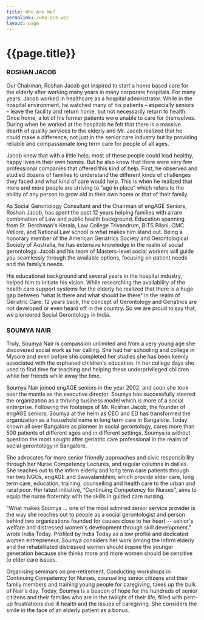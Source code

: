 ```yaml
---
title: Who Are We?
permalink: /who-are-we/
layout: page
---
```


<h1 class="page-title">{{page.title}}</h1>

### ROSHAN JACOB

Our Chairman, Roshan Jacob got inspired to start a home based care for the elderly after working many years in many corporate hospitals. For many years, Jacob worked in healthcare as a hospital administrator. While in the hospital environment, he watched many of his patients – especially seniors – leave the facility and return home, but not necessarily return to health. Once home, a lot of his former patients were unable to care for themselves. During when he worked at the hospitals he felt that there is a massive dearth of quality services to the elderly and Mr. Jacob realized that he could make a difference, not just in the senior care industry but by providing reliable and compassionate long term care for people of all ages.


Jacob knew that with a little help, most of these people could lead healthy, happy lives in their own homes. But he also knew that there were very few professional companies that offered this kind of help. First, he observed and studied dozens of families to understand the different kinds of challenges they faced and what kind of care would help. This is when he realized that more and more people are striving to “age in place” which refers to the ability of any person to grow old in their own home or that of their family.


As Social Gerontology Consultant and the Chairman of engAGE Seniors, Roshan Jacob, has spent the past 12 years helping families with a rare combination of Law and public health background. Education spanning from St. Berchman's Kerala, Law College Trivandrum, BITS Pilani, CMC Vellore, and National Law school is what makes him stand out. Being a honorary member of the American Geriatrics Society and Gerontological Society of Australia, he has extensive knowledge in the realm of social gerontology. Jacob and his team of Masters-level social workers will guide you seamlessly through the available options, focusing on patient needs and the family’s needs.


His educational background and several years in the hospital industry, helped him to initiate his vision. While researching the availability of the health care support systems for the elderly he realized that there is a huge gap between “what is there and what should be there” in the realm of Geriatric Care. 12 years back, the concept of Gerontology and Geriatrics are not developed or even heard off in the country. So we are proud to say that, we pioneered Social Gerontology in India.

### SOUMYA NAIR

Truly, Soumya Nair is compassion unlimited and from a very young age she discovered social work as her calling. She had her schooling and college in Mysore and even before she completed her studies she has been keenly associated with the orphaned children's education. In her college days she used to find time for teaching and helping these underprivileged children while her friends while away the time.


Soumya Nair joined engAGE seniors in the year 2002, and soon she took over the mantle as the executive director. Soumya has successfully steered the organization as a thriving business model which is more of a social enterprise. Following the footsteps of Mr. Roshan Jacob, the founder of engAGE seniors, Soumya at the helm as CEO and ED has transformed the organization as a household name in long term care in Bangalore. Today known all over Bangalore as pioneer in social gerontology, cares more than 500 patients of different ages and in different settings. Soumya is without question the most sought after geriatric care professional in the realm of social gerontology in Bangalore.


She advocates for more senior friendly approaches and civic responsibility through her Nurse Competency Lectures, and regular columns in dailies. She reaches out to the infirm elderly and long term care patients through her two NGOs, engAGE and Swavalambhini, which provide elder care, long term care, education, training, counselling and health care to the urban and rural poor. Her latest initiative, “Continuing Competency for Nurses”, aims to equip the nurse fraternity with the skills in guided care nursing.


"What makes Soumya ... one of the most admired senior service provider is the way she reaches out to people as a social gerontologist and person behind two organizations founded for causes close to her heart -- senior's welfare and distressed women's development through skill development." wrote India Today. Profiled by India Today as a low profile and dedicated women entrepreneur, Soumya considers her work among the infirm elderly and the rehabilitated distressed women should inspire the younger generation because she thinks more and more women should be sensitive to elder care issues.


Organising seminars on pre-retirement, Conducting workshops in Continuing Competency for Nurses, counselling senior citizens and their family members and training young people for caregiving, takes up the bulk of Nair's day. Today, Soumya is a beacon of hope for the hundreds of senior citizens and their families who are in the twilight of their life, filled with pent-up frustrations due ill health and the issues of caregiving. She considers the smile in the face of an elderly patient as a bonus.
